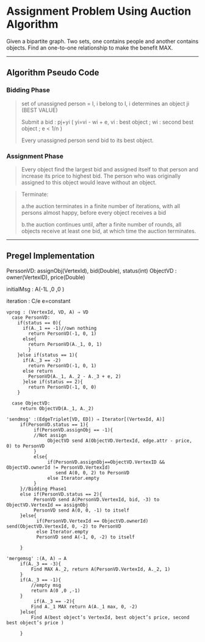 # Assignment Problem Using Auction Algorithm

Given a bipartite graph. Two sets, one contains people and another contains objects.
Find an one-to-one relationship to make the benefit MAX.

***

## Algorithm Pseudo Code

### Bidding Phase
>set of unassigned person = I, i belong to I, i determines an object ji (BEST VALUE)
>
>Submit a bid : pj+yi  ( yi=vi - wi + e, vi : best object ; wi : second best object ; e < 1/n )
>
>Every unassigned person send bid to its best object.

### Assignment Phase
>Every object find the largest bid and assigned itself to that person and increase its price to highest bid. 
>The person who was originally assigned to this object would leave without an object.

>Terminate:
>
>a.the auction terminates in a finite number of iterations, with all persons almost happy, before every object receives a bid
>
>b.the auction continues until, after a finite number of rounds, all objects receive at least one bid, at which time the auction terminates.

***

## Pregel Implementation


PerssonVD: assignObj(VertexId), bid(Double), status(int)
ObjectVD  : owner(VertexID), price(Double)

initialMsg : A(-1L ,0 ,0 )

iteration : C/e e=constant
```
vprog : (VertexId, VD, A) ⇒ VD
  case PersonVD:
    if(status == 0){
      if(A._1 == -1)//own nothing
        return PersonVD(-1, 0, 1)
      else{
        return PersonVD(A._1, 0, 1)
        }
    }else if(status == 1){
      if(A._3 == -2) 
        return PersonVD(-1, 0, 1)
      else return 
        PersonVD(A._1, A._2 - A._3 + e, 2)
      }else if(status == 2){
        return PersonVD(-1, 0, 0)
    }

  case ObjectVD:
     return ObjectVD(A._1, A._2)
```
```
'sendmsg' :(EdgeTriplet[VD, ED]) ⇒ Iterator[(VertexId, A)]
     if(PersonVD.status == 1){
          if(PersonVD.assignObj == -1){
          //Not assign
               ObjectVD send A(ObjectVD.VertexId, edge.attr - price, 0) to PersonVD
          }
          else{
               if(PersonVD.assignObj==ObjectVD.VertexID && ObjectVD.ownerId != PersonVD.VertexId)
                  send A(0, 0, 2) to PersonVD
               else Iterator.empty
          }
     }//Bidding Phase1
     else if(PersonVD.status == 2){
          PersonVD send A(PersonVD.VertexId, bid, -3) to ObjectVD.VertexId == assignObj
          PersonVD send A(0, 0, -1) to itself
     }else{
           if(PersonVD.VertexId == ObjectVD.ownerId) send(ObjectVD.VertexId, 0, -2) to PersonVD
           else Iterator.empty
           PersonVD send A(-1, 0, -2) to itself

     }
```

```
'mergemsg' :(A, A) ⇒ A
     if(A._3 == -3){
         Find MAX A._2, return A(PersonVD.VertexId, A._2, 1)
     }
     if(A._3 == -1){
         //empty msg
         return A(0 ,0 ,-1)
     }
          if(A._3 == -2){
         Find A._1 MAX return A(A._1 max, 0, -2)
     }else{
         Find A(best object’s VertexId, best object’s price, second best object’s price )

     }
```
